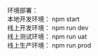 环境部署： <br>
本地开发环境： npm start <br>
线上开发环境： npm run dev <br>
线上测试环境： npm run uat <br>
线上生产环境： npm run prod <br>